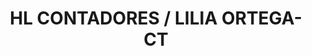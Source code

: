 ---
title: "HL CONTADORES / LILIA ORTEGA-CT"
url: /cholula-puebla/hl-contadores-lilia-ortega-ct/
shop: ropa
---